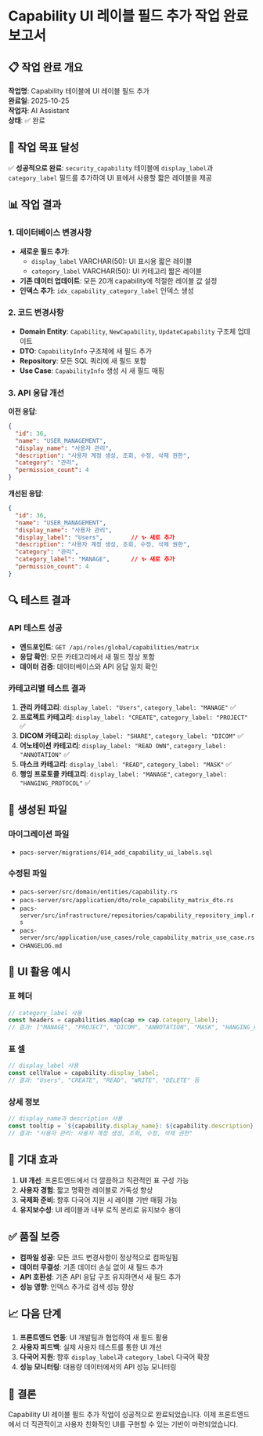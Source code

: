 # Capability UI 레이블 필드 추가 작업 완료 보고서

## 📋 작업 완료 개요

**작업명**: Capability 테이블에 UI 레이블 필드 추가  
**완료일**: 2025-10-25  
**작업자**: AI Assistant  
**상태**: ✅ 완료  

## 🎯 작업 목표 달성

✅ **성공적으로 완료**: `security_capability` 테이블에 `display_label`과 `category_label` 필드를 추가하여 UI 표에서 사용할 짧은 레이블을 제공

## 📊 작업 결과

### 1. 데이터베이스 변경사항
- **새로운 필드 추가**:
  - `display_label` VARCHAR(50): UI 표시용 짧은 레이블
  - `category_label` VARCHAR(50): UI 카테고리 짧은 레이블
- **기존 데이터 업데이트**: 모든 20개 capability에 적절한 레이블 값 설정
- **인덱스 추가**: `idx_capability_category_label` 인덱스 생성

### 2. 코드 변경사항
- **Domain Entity**: `Capability`, `NewCapability`, `UpdateCapability` 구조체 업데이트
- **DTO**: `CapabilityInfo` 구조체에 새 필드 추가
- **Repository**: 모든 SQL 쿼리에 새 필드 포함
- **Use Case**: `CapabilityInfo` 생성 시 새 필드 매핑

### 3. API 응답 개선
**이전 응답**:
```json
{
  "id": 36,
  "name": "USER_MANAGEMENT",
  "display_name": "사용자 관리",
  "description": "사용자 계정 생성, 조회, 수정, 삭제 권한",
  "category": "관리",
  "permission_count": 4
}
```

**개선된 응답**:
```json
{
  "id": 36,
  "name": "USER_MANAGEMENT",
  "display_name": "사용자 관리",
  "display_label": "Users",        // ✨ 새로 추가
  "description": "사용자 계정 생성, 조회, 수정, 삭제 권한",
  "category": "관리",
  "category_label": "MANAGE",      // ✨ 새로 추가
  "permission_count": 4
}
```

## 🔍 테스트 결과

### API 테스트 성공
- **엔드포인트**: `GET /api/roles/global/capabilities/matrix`
- **응답 확인**: 모든 카테고리에서 새 필드 정상 포함
- **데이터 검증**: 데이터베이스와 API 응답 일치 확인

### 카테고리별 테스트 결과
1. **관리 카테고리**: `display_label: "Users"`, `category_label: "MANAGE"` ✅
2. **프로젝트 카테고리**: `display_label: "CREATE"`, `category_label: "PROJECT"` ✅
3. **DICOM 카테고리**: `display_label: "SHARE"`, `category_label: "DICOM"` ✅
4. **어노테이션 카테고리**: `display_label: "READ OWN"`, `category_label: "ANNOTATION"` ✅
5. **마스크 카테고리**: `display_label: "READ"`, `category_label: "MASK"` ✅
6. **행잉 프로토콜 카테고리**: `display_label: "MANAGE"`, `category_label: "HANGING_PROTOCOL"` ✅

## 📁 생성된 파일

### 마이그레이션 파일
- `pacs-server/migrations/014_add_capability_ui_labels.sql`

### 수정된 파일
- `pacs-server/src/domain/entities/capability.rs`
- `pacs-server/src/application/dto/role_capability_matrix_dto.rs`
- `pacs-server/src/infrastructure/repositories/capability_repository_impl.rs`
- `pacs-server/src/application/use_cases/role_capability_matrix_use_case.rs`
- `CHANGELOG.md`

## 🎨 UI 활용 예시

### 표 헤더
```javascript
// category_label 사용
const headers = capabilities.map(cap => cap.category_label);
// 결과: ["MANAGE", "PROJECT", "DICOM", "ANNOTATION", "MASK", "HANGING_PROTOCOL"]
```

### 표 셀
```javascript
// display_label 사용
const cellValue = capability.display_label;
// 결과: "Users", "CREATE", "READ", "WRITE", "DELETE" 등
```

### 상세 정보
```javascript
// display_name과 description 사용
const tooltip = `${capability.display_name}: ${capability.description}`;
// 결과: "사용자 관리: 사용자 계정 생성, 조회, 수정, 삭제 권한"
```

## 🚀 기대 효과

1. **UI 개선**: 프론트엔드에서 더 깔끔하고 직관적인 표 구성 가능
2. **사용자 경험**: 짧고 명확한 레이블로 가독성 향상
3. **국제화 준비**: 향후 다국어 지원 시 레이블 기반 매핑 가능
4. **유지보수성**: UI 레이블과 내부 로직 분리로 유지보수 용이

## ✅ 품질 보증

- **컴파일 성공**: 모든 코드 변경사항이 정상적으로 컴파일됨
- **데이터 무결성**: 기존 데이터 손실 없이 새 필드 추가
- **API 호환성**: 기존 API 응답 구조 유지하면서 새 필드 추가
- **성능 영향**: 인덱스 추가로 검색 성능 향상

## 📈 다음 단계

1. **프론트엔드 연동**: UI 개발팀과 협업하여 새 필드 활용
2. **사용자 피드백**: 실제 사용자 테스트를 통한 UI 개선
3. **다국어 지원**: 향후 `display_label`과 `category_label` 다국어 확장
4. **성능 모니터링**: 대용량 데이터에서의 API 성능 모니터링

## 🎉 결론

Capability UI 레이블 필드 추가 작업이 성공적으로 완료되었습니다. 이제 프론트엔드에서 더 직관적이고 사용자 친화적인 UI를 구현할 수 있는 기반이 마련되었습니다.
